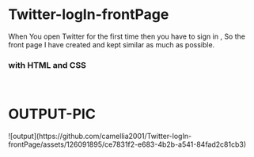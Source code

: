 # Twitter-logIn-frontPage
When You open Twitter for the first time then you have to sign in , So the front page I have created and kept similar as much as possible.
<h3>with HTML and CSS</h3>
<br>
<h1>OUTPUT-PIC</h1>
![output](https://github.com/camellia2001/Twitter-logIn-frontPage/assets/126091895/ce7831f2-e683-4b2b-a541-84fad2c81cb3)
